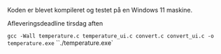 
Koden er blevet kompileret og testet på en Windows 11 maskine.

Afleveringsdeadline tirsdag aften

`gcc -Wall temperature.c temperature_ui.c convert.c convert_ui.c -o temperature.exe`
``./temperature.exe`
